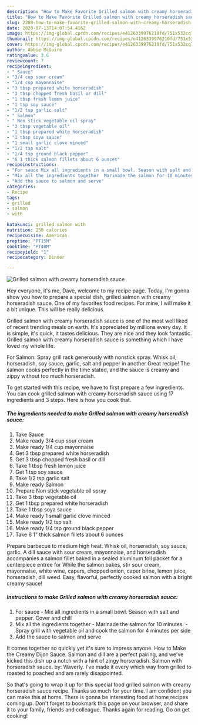 ```yaml
---
description: "How to Make Favorite Grilled salmon with creamy horseradish sauce"
title: "How to Make Favorite Grilled salmon with creamy horseradish sauce"
slug: 2280-how-to-make-favorite-grilled-salmon-with-creamy-horseradish-sauce
date: 2020-07-13T14:07:54.416Z
image: https://img-global.cpcdn.com/recipes/e4126339976210fd/751x532cq70/grilled-salmon-with-creamy-horseradish-sauce-recipe-main-photo.jpg
thumbnail: https://img-global.cpcdn.com/recipes/e4126339976210fd/751x532cq70/grilled-salmon-with-creamy-horseradish-sauce-recipe-main-photo.jpg
cover: https://img-global.cpcdn.com/recipes/e4126339976210fd/751x532cq70/grilled-salmon-with-creamy-horseradish-sauce-recipe-main-photo.jpg
author: Abbie McGuire
ratingvalue: 3.6
reviewcount: 7
recipeingredient:
- " Sauce"
- "3/4 cup sour cream"
- "1/4 cup mayonnaise"
- "3 tbsp prepared white horseradish"
- "3 tbsp chopped fresh basil or dill"
- "1 tbsp fresh lemon juice"
- "1 tsp soy sauce"
- "1/2 tsp garlic salt"
- " Salmon"
- " Non stick vegetable oil spray"
- "3 tbsp vegetable oil"
- "1 tbsp prepared white horseradish"
- "1 tbsp soya sauce"
- "1 small garlic clove minced"
- "1/2 tsp salt"
- "1/4 tsp ground black pepper"
- "6 1 thick salmon fillets about 6 ounces"
recipeinstructions:
- "For sauce Mix all ingredients in a small bowl. Season with salt and pepper. Cover and chill"
- "Mix all the ingredients together  Marinade the salmon for 10 minutes.  Spray grill with vegetable oil and cook the salmon for 4 minutes per side"
- "Add the sauce to salmon and serve"
categories:
- Recipe
tags:
- grilled
- salmon
- with

katakunci: grilled salmon with 
nutrition: 250 calories
recipecuisine: American
preptime: "PT15M"
cooktime: "PT40M"
recipeyield: "1"
recipecategory: Dinner

---
```



![Grilled salmon with creamy horseradish sauce](https://img-global.cpcdn.com/recipes/e4126339976210fd/751x532cq70/grilled-salmon-with-creamy-horseradish-sauce-recipe-main-photo.jpg)

Hey everyone, it's me, Dave, welcome to my recipe page. Today, I'm gonna show you how to prepare a special dish, grilled salmon with creamy horseradish sauce. One of my favorites food recipes. For mine, I will make it a bit unique. This will be really delicious.

Grilled salmon with creamy horseradish sauce is one of the most well liked of recent trending meals on earth. It's appreciated by millions every day. It is simple, it's quick, it tastes delicious. They are nice and they look fantastic. Grilled salmon with creamy horseradish sauce is something which I have loved my whole life.

For Salmon: Spray grill rack generously with nonstick spray. Whisk oil, horseradish, soy sauce, garlic, salt and pepper in another Great recipe! The salmon cooks perfectly in the time stated, and the sauce is creamy and zippy without too much horseradish.


To get started with this recipe, we have to first prepare a few ingredients. You can cook grilled salmon with creamy horseradish sauce using 17 ingredients and 3 steps. Here is how you cook that.

<!--inarticleads1-->

##### The ingredients needed to make Grilled salmon with creamy horseradish sauce:

1. Take  Sauce
1. Make ready 3/4 cup sour cream
1. Make ready 1/4 cup mayonnaise
1. Get 3 tbsp prepared white horseradish
1. Get 3 tbsp chopped fresh basil or dill
1. Take 1 tbsp fresh lemon juice
1. Get 1 tsp soy sauce
1. Take 1/2 tsp garlic salt
1. Make ready  Salmon
1. Prepare  Non stick vegetable oil spray
1. Take 3 tbsp vegetable oil
1. Get 1 tbsp prepared white horseradish
1. Take 1 tbsp soya sauce
1. Make ready 1 small garlic clove minced
1. Make ready 1/2 tsp salt
1. Make ready 1/4 tsp ground black pepper
1. Take 6 1&#34; thick salmon fillets about 6 ounces


Prepare barbecue to medium high heat. Whisk oil, horseradish, soy sauce, garlic. A dill sauce with sour cream, mayonnaise, and horseradish accompanies a salmon fillet baked in a sealed aluminum foil packet for a centerpiece entree for While the salmon bakes, stir sour cream, mayonnaise, white wine, capers, chopped onion, caper brine, lemon juice, horseradish, dill weed. Easy, flavorful, perfectly cooked salmon with a bright creamy sauce! 

<!--inarticleads2-->

##### Instructions to make Grilled salmon with creamy horseradish sauce:

1. For sauce - Mix all ingredients in a small bowl. Season with salt and pepper. Cover and chill
1. Mix all the ingredients together  - Marinade the salmon for 10 minutes.  - Spray grill with vegetable oil and cook the salmon for 4 minutes per side
1. Add the sauce to salmon and serve


It comes together so quickly yet it&#39;s sure to impress anyone. How to Make the Creamy Dijon Sauce. Salmon and dill are a perfect pairing, and we&#39;ve kicked this dish up a notch with a hint of zingy horseradish. Salmon with horseradish sauce. by: Waverly. I&#39;ve made it every which way from grilled to roasted to poached and am rarely disappointed. 

So that's going to wrap it up for this special food grilled salmon with creamy horseradish sauce recipe. Thanks so much for your time. I am confident you can make this at home. There is gonna be interesting food at home recipes coming up. Don't forget to bookmark this page on your browser, and share it to your family, friends and colleague. Thanks again for reading. Go on get cooking!
